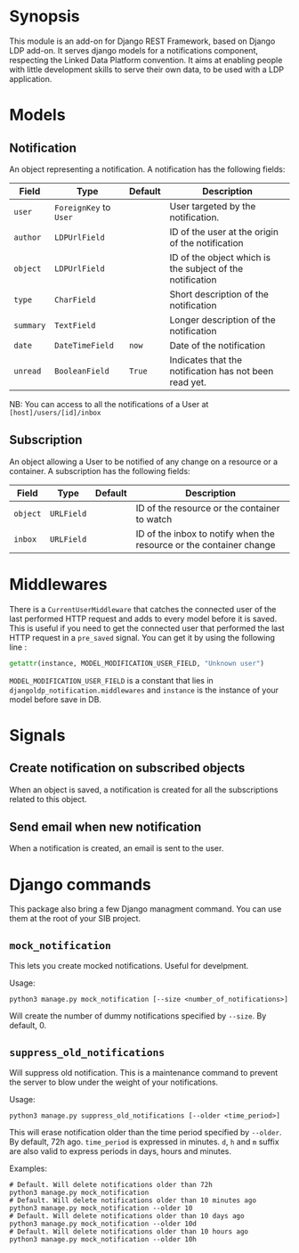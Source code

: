 # Synopsis
This module is an add-on for Django REST Framework, based on Django LDP add-on. It serves django models for a notifications component, respecting the Linked Data Platform convention.
It aims at enabling people with little development skills to serve their own data, to be used with a LDP application.



# Models

## Notification
An object representing a notification. A notification has the following fields:

| Field     | Type                   | Default | Description                                               |
| --------- | ---------------------- | ------- | --------------------------------------------------------- |
| `user`    | `ForeignKey` to `User` |         | User targeted by the notification.                        |
| `author`  | `LDPUrlField`          |         | ID of the user at the origin of the notification          |
| `object`  | `LDPUrlField`          |         | ID of the object which is the subject of the notification |
| `type`    | `CharField`            |         | Short description of the notification                     |
| `summary` | `TextField`            |         | Longer description of the notification                    |
| `date`    | `DateTimeField`        | `now`   | Date of the notification                                  |
| `unread`  | `BooleanField`         | `True`  | Indicates that the notification has not been read yet.    |

NB: You can access to all the notifications of a User at `[host]/users/[id]/inbox`



## Subscription

An object allowing a User to be notified of any change on a resource or a container. A subscription has the following fields:

| Field    | Type       | Default | Description                                                  |
| -------- | ---------- | ------- | ------------------------------------------------------------ |
| `object` | `URLField` |         | ID of the resource or the container to watch                 |
| `inbox`  | `URLField` |         | ID of the inbox to notify when the resource or the container change |

# Middlewares

There is a `CurrentUserMiddleware` that catches the connected user of the last performed HTTP request and adds 
to every model before it is saved. This is useful if you need to get the connected user that performed 
the last HTTP request in a `pre_saved` signal. You can get it by using the following line :

```python
getattr(instance, MODEL_MODIFICATION_USER_FIELD, "Unknown user")
```

`MODEL_MODIFICATION_USER_FIELD` is a constant that lies in `djangoldp_notification.middlewares` and 
`instance` is the instance of your model before save in DB.

# Signals

## Create notification on subscribed objects

When an object is saved, a notification is created for all the subscriptions related to this object.

## Send email when new notification

When a notification is created, an email is sent to the user.

# Django commands

This package also bring a few Django managment command. You can use them 
at the root of your SIB project.

## `mock_notification`

This lets you create mocked notifications. Useful for develpment.  

Usage:

```
python3 manage.py mock_notification [--size <number_of_notifications>]
```

Will create the number of dummy notifications specified by `--size`. 
By default, 0.

## `suppress_old_notifications`

Will suppress old notification. This is a maintenance command to prevent 
the server to blow under the weight of your notifications.

Usage:

```
python3 manage.py suppress_old_notifications [--older <time_period>]
```

This will erase notification older than the time period specified by 
`--older`. By default, 72h ago. `time_period` is expressed in minutes. 
`d`, `h` and `m` suffix are also valid to express periods in days, 
hours and minutes.

Examples:

```shell
# Default. Will delete notifications older than 72h
python3 manage.py mock_notification
# Default. Will delete notifications older than 10 minutes ago
python3 manage.py mock_notification --older 10
# Default. Will delete notifications older than 10 days ago
python3 manage.py mock_notification --older 10d
# Default. Will delete notifications older than 10 hours ago
python3 manage.py mock_notification --older 10h
```
